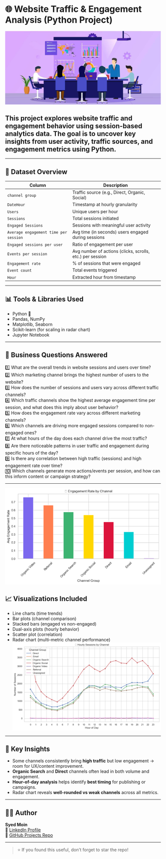 # 🌐 Website Traffic & Engagement Analysis (Python Project)

![Website_Traffic](https://github.com/Syed-Moinuddin2025/python_projects_analyses/blob/main/11_Website%20analysis%20project/Images/web.png)

## This project explores website traffic and engagement behavior using session-based analytics data. The goal is to uncover key insights from user activity, traffic sources, and engagement metrics using Python.

---

## 📂 Dataset Overview

| Column | Description |
|--------|-------------|
| `channel group` | Traffic source (e.g., Direct, Organic, Social) |
| `DateHour` | Timestamp at hourly granularity |
| `Users` | Unique users per hour |
| `Sessions` | Total sessions initiated |
| `Engaged Sessions` | Sessions with meaningful user activity |
| `Average engagement time per session` | Avg time (in seconds) users engaged during sessions |
| `Engaged sessions per user` | Ratio of engagement per user |
| `Events per session` | Avg number of actions (clicks, scrolls, etc.) per session |
| `Engagement rate` | % of sessions that were engaged |
| `Event count` | Total events triggered |
| `Hour` | Extracted hour from timestamp |

---

## 📊 Tools & Libraries Used

- Python 🐍
- Pandas, NumPy
- Matplotlib, Seaborn
- Scikit-learn (for scaling in radar chart)
- Jupyter Notebook

---

## 📌 Business Questions Answered

1️⃣ What are the overall trends in website sessions and users over time?  
2️⃣ Which marketing channel brings the highest number of users to the website?  
3️⃣ How does the number of sessions and users vary across different traffic channels?  
4️⃣ Which traffic channels show the highest average engagement time per session, and what does this imply about user behavior?  
5️⃣ How does the engagement rate vary across different marketing channels?  
6️⃣ Which channels are driving more engaged sessions compared to non-engaged ones?  
7️⃣ At what hours of the day does each channel drive the most traffic?  
8️⃣ Are there noticeable patterns in user traffic and engagement during specific hours of the day?  
9️⃣ Is there any correlation between high traffic (sessions) and high engagement rate over time?  
🔟 Which channels generate more actions/events per session, and how can this inform content or campaign strategy?

---
![Chart](https://github.com/Syed-Moinuddin2025/python_projects_analyses/blob/main/11_Website%20analysis%20project/Images/Engagement.png)
## 📈 Visualizations Included

- Line charts (time trends)
- Bar plots (channel comparison)
- Stacked bars (engaged vs non-engaged)
- Dual-axis plots (hourly behavior)
- Scatter plot (correlation)
- Radar chart (multi-metric channel performance)
![Chart](https://github.com/Syed-Moinuddin2025/python_projects_analyses/blob/main/11_Website%20analysis%20project/Images/H_Sessions.png)
---

## 📌 Key Insights

- Some channels consistently bring **high traffic** but low engagement → room for UX/content improvement.
- **Organic Search** and **Direct** channels often lead in both volume and engagement.
- **Hour-of-day analysis** helps identify **best timing** for publishing or campaigns.
- Radar chart reveals **well-rounded vs weak channels** across all metrics.

---

## 👨‍💻 Author

**Syed Moin**  
📎 [LinkedIn Profile](https://www.linkedin.com/in/syed-moin-hr)  
📁 [GitHub Projects Repo](https://github.com/Syed-Moinuddin2025/python_projects_analyses)

---

> ⭐ If you found this useful, don’t forget to star the repo!
